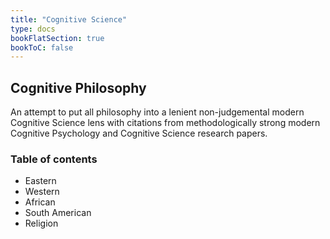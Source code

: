 ```yaml
---
title: "Cognitive Science"
type: docs
bookFlatSection: true
bookToC: false
---
```


## Cognitive Philosophy

An attempt to put all philosophy into a lenient non-judgemental modern Cognitive Science lens with citations from methodologically strong modern Cognitive Psychology and Cognitive Science research papers.

### Table of contents
- Eastern
- Western
- African
- South American
- Religion